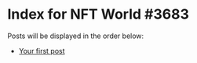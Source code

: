 # Index for NFT World #3683
Posts will be displayed in the order below:

- [Your first post](./001-first.md)

